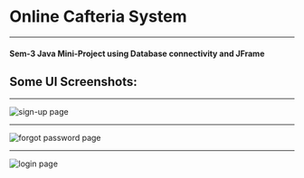 # Online Cafteria System
---
#### Sem-3 Java Mini-Project using Database connectivity and JFrame

## Some UI Screenshots:
--- 
![sign-up page](https://i.imgur.com/Je2l08e.png)

---
![forgot password page](https://i.imgur.com/1ORsvJt.png)

---
![login page](https://i.imgur.com/WsvZhmT.png)
